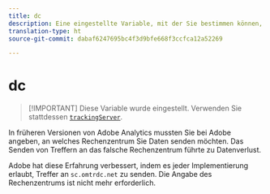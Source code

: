 ```yaml
---
title: dc
description: Eine eingestellte Variable, mit der Sie bestimmen können, welches Rechenzentrum verwendet werden soll.
translation-type: ht
source-git-commit: dabaf6247695bc4f3d9bfe668f3ccfca12a52269

---
```



# dc

>[!IMPORTANT] Diese Variable wurde eingestellt. Verwenden Sie stattdessen [`trackingServer`](trackingserver.md).

In früheren Versionen von Adobe Analytics mussten Sie bei Adobe angeben, an welches Rechenzentrum Sie Daten senden möchten. Das Senden von Treffern an das falsche Rechenzentrum führte zu Datenverlust.

Adobe hat diese Erfahrung verbessert, indem es jeder Implementierung erlaubt, Treffer an `sc.omtrdc.net` zu senden. Die Angabe des Rechenzentrums ist nicht mehr erforderlich.

